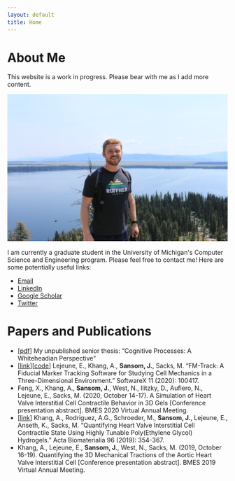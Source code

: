 ```yaml
---
layout: default
title: Home
---
```


# About Me

This website is a work in progress. Please bear with me as I add more content.

<img src="https://raw.githubusercontent.com/jhsansom/jhsansom.github.io/master/docs/profile.JPG">

I am currently a graduate student in the University of Michigan's Computer Science and Engineering program. Please feel free to contact me! Here are some potentially useful links:

- [Email](mailto:jhsansom@umich.edu)
- [LinkedIn](https://www.linkedin.com/in/jhsansom/)
- [Google Scholar](https://scholar.google.com/citations?view_op=list_works&hl=en&authuser=1&user=wsoqyloAAAAJ&gmla=AJsN-F4IJi8f-SthCDCYqZHK9Wjl_z_4yaaO4py2ZPbVkFHMbdi3TY4zWfnv14pf3M3IyCSGzhaZjTDglT5jew_HJFiQ2ZufLXJWlGwMyh4oxZxIiUbF_EM)
- [Twitter](https://twitter.com/JakeSansom5)


# Papers and Publications

- [[pdf](https://raw.githubusercontent.com/jhsansom/jhsansom.github.io/master/docs/Thesis.pdf)] My unpublished senior thesis: “Cognitive Processes: A Whiteheadian Perspective”
- [[link](https://www.sciencedirect.com/science/article/pii/S2352711019303474?via%3Dihub)][[code](https://github.com/elejeune11/FM-Track)] Lejeune, E., Khang, A., **Sansom, J.**, Sacks, M. “FM-Track: A Fiducial Marker Tracking Software for Studying Cell Mechanics in a Three-Dimensional Environment.” SoftwareX 11 (2020): 100417.
- Feng, X., Khang, A., **Sansom, J.**, West, N., Ilitzky, D., Aufiero, N., Lejeune, E., Sacks, M. (2020, October 14-17). A Simulation of Heart Valve Interstitial Cell Contractile Behavior in 3D Gels [Conference presentation abstract]. BMES 2020 Virtual Annual Meeting.
- [[link](https://www.ncbi.nlm.nih.gov/pmc/articles/PMC6717677/)] Khang, A., Rodriguez, A.G., Schroeder, M., **Sansom, J.**, Lejeune, E., Anseth, K., Sacks, M. “Quantifying Heart Valve Interstitial Cell Contractile State Using Highly Tunable Poly(Ethylene Glycol) Hydrogels.” Acta Biomaterialia 96 (2019): 354-367.
- Khang, A., Lejeune, E., **Sansom, J.**, West, N., Sacks, M. (2019, October 16-19). Quantifying the 3D Mechanical Tractions of the Aortic Heart Valve Interstitial Cell [Conference presentation abstract]. BMES 2019 Virtual Annual Meeting.

